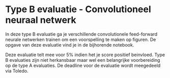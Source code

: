 # Type B evaluatie - Convolutioneel neuraal netwerk

In deze type B evaluatie ga je verschillende convolutionele feed-forward neurale netwerken trainen om een voorspelling te maken op figuren.
De opgave van deze evaluatie vind je in de bijhorende notebook.

Deze evaluatie telt mee voor 5% indien het je score positief beinvloed.
Type B evaluaties zijn niet herkansbaar maar wel een belangrijke voorbereiding op de type A evaluaties.
De deadline voor de evaluatie wordt meegedeeld via Toledo.
